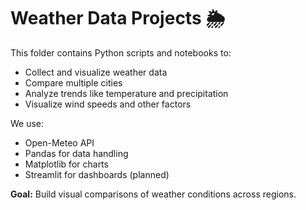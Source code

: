 # Weather Data Projects 🌦️

This folder contains Python scripts and notebooks to:
- Collect and visualize weather data
- Compare multiple cities
- Analyze trends like temperature and precipitation
- Visualize wind speeds and other factors

We use:
- Open-Meteo API
- Pandas for data handling
- Matplotlib for charts
- Streamlit for dashboards (planned)

**Goal:** Build visual comparisons of weather conditions across regions.
